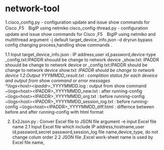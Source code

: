 # network-tool
1.cisco_config.py - configuration update and issue show commands for Cisco ,F5　BigIP using netmiko
 cisco_config-thread.py - configuration update and issue show commands for Cisco ,F5　BigIP using netmiko and multithread 
 argument 
 -j <json file name> default target_device_info.json
 -d dryrun bypass config changing process,handling show commands .

 1.1 Input
 target_device_info.json : IP address,user id,password,device-type
 <host>_config.txt:IPADDR shouuld be change to network device
 <host>_show.txt: IPADDR shouuld be change to network device
 or 
 <ipaddr>_config.txt:IPADDR should be change to network device
 <ipaddr>_show.txt: IPADDR should be change to network device
 1.2.Output
 YYYMMDD_result.txt : complition status for each deveice and output from show command or error messages  
 ^\logs\<host>\<ipaddr>_<host>_YYYYMMDD.log : output from show command 
 ~\logs\<host>\<IPADDR>_YYYYMMDD_new.txt : after running-config 
~\logs\<host>\<IPADDR>_YYYYMMDD_org.txt : before  running-config 
~\logs\<host>\<IPADDR>_YYYYMMDD_session_log.txt : before  running-config 
~\logs\<host>\<IPADDR>_YYYYMMDD_diff.html : differnce between  before and after  running-config  with html format

2. Ex2Json.py  : Conver  Excel file to JSON file 
   argument 
-e input Excel file name
 2.1 Input
     Excel file which include IP address,hostname,user id,password,secret password,session_log file name,device_type, do not change colum order
 2.2
    JSON file ,Excel work-sheet name is used by Excel file name,  



